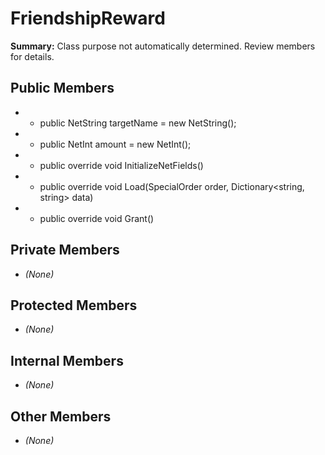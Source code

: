 # FriendshipReward

**Summary:** Class purpose not automatically determined. Review members for details.

## Public Members
- - public NetString targetName = new NetString();
- - public NetInt amount = new NetInt();
- - public override void InitializeNetFields()
- - public override void Load(SpecialOrder order, Dictionary<string, string> data)
- - public override void Grant()

## Private Members
- *(None)*

## Protected Members
- *(None)*

## Internal Members
- *(None)*

## Other Members
- *(None)*
